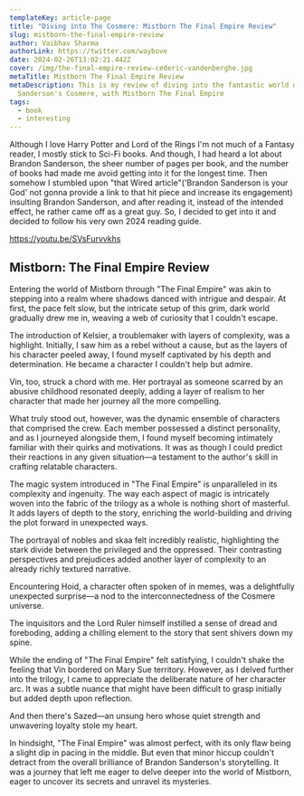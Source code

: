 ```yaml
---
templateKey: article-page
title: "Diving into The Cosmere: Mistborn The Final Empire Review"
slug: mistborn-the-final-empire-review
author: Vaibhav Sharma
authorLink: https://twitter.com/waybove
date: 2024-02-26T13:02:21.442Z
cover: /img/the-final-empire-review-cederic-vandenberghe.jpg
metaTitle: Mistborn The Final Empire Review
metaDescription: This is my review of diving into the fantastic world of Brandon
  Sanderson's Cosmere, with Mistborn The Final Empire
tags:
  - book
  - interesting
---
```

Although I love Harry Potter and Lord of the Rings I'm not much of a Fantasy reader, I mostly stick to Sci-Fi books. And though, I had heard a lot about Brandon Sanderson, the sheer number of pages per book, and the number of books had made me avoid getting into it for the longest time. Then somehow I stumbled upon "that Wired article"('Brandon Sanderson is your God' not gonna provide a link to that hit piece and increase its engagement) insulting Brandon Sanderson, and after reading it, instead of the intended effect, he rather came off as a great guy. So, I decided to get into it and decided to follow his very own 2024 reading guide.

https://youtu.be/SVsFurvvkhs

## Mistborn: The Final Empire Review

Entering the world of Mistborn through "The Final Empire" was akin to stepping into a realm where shadows danced with intrigue and despair. At first, the pace felt slow, but the intricate setup of this grim, dark world gradually drew me in, weaving a web of curiosity that I couldn't escape.

The introduction of Kelsier, a troublemaker with layers of complexity, was a highlight. Initially, I saw him as a rebel without a cause, but as the layers of his character peeled away, I found myself captivated by his depth and determination. He became a character I couldn't help but admire.

Vin, too, struck a chord with me. Her portrayal as someone scarred by an abusive childhood resonated deeply, adding a layer of realism to her character that made her journey all the more compelling.

What truly stood out, however, was the dynamic ensemble of characters that comprised the crew. Each member possessed a distinct personality, and as I journeyed alongside them, I found myself becoming intimately familiar with their quirks and motivations. It was as though I could predict their reactions in any given situation—a testament to the author's skill in crafting relatable characters.

The magic system introduced in "The Final Empire" is unparalleled in its complexity and ingenuity. The way each aspect of magic is intricately woven into the fabric of the trilogy as a whole is nothing short of masterful. It adds layers of depth to the story, enriching the world-building and driving the plot forward in unexpected ways.

The portrayal of nobles and skaa felt incredibly realistic, highlighting the stark divide between the privileged and the oppressed. Their contrasting perspectives and prejudices added another layer of complexity to an already richly textured narrative.

Encountering Hoid, a character often spoken of in memes, was a delightfully unexpected surprise—a nod to the interconnectedness of the Cosmere universe.

The inquisitors and the Lord Ruler himself instilled a sense of dread and foreboding, adding a chilling element to the story that sent shivers down my spine.

While the ending of "The Final Empire" felt satisfying, I couldn't shake the feeling that Vin bordered on Mary Sue territory. However, as I delved further into the trilogy, I came to appreciate the deliberate nature of her character arc. It was a subtle nuance that might have been difficult to grasp initially but added depth upon reflection.

And then there's Sazed—an unsung hero whose quiet strength and unwavering loyalty stole my heart.

In hindsight, "The Final Empire" was almost perfect, with its only flaw being a slight dip in pacing in the middle. But even that minor hiccup couldn't detract from the overall brilliance of Brandon Sanderson's storytelling. It was a journey that left me eager to delve deeper into the world of Mistborn, eager to uncover its secrets and unravel its mysteries.
